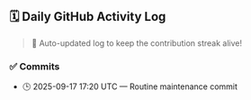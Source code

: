 ## 🗓️ Daily GitHub Activity Log

> 🤖 Auto-updated log to keep the contribution streak alive!

### ✅ Commits

- 🕒 2025-09-17 17:20 UTC — Routine maintenance commit

